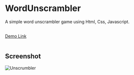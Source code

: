 # WordUnscrambler
A simple word unscrambler game using Html, Css, Javascript. <br><br>

<a href="https://jo-erl.github.io/WordUnscrambler/">Demo Link</a><br><br>
## Screenshot
![Unscrumbler](https://github.com/user-attachments/assets/b18297bc-b03d-4ed3-89e9-2b66b6bb2418)
